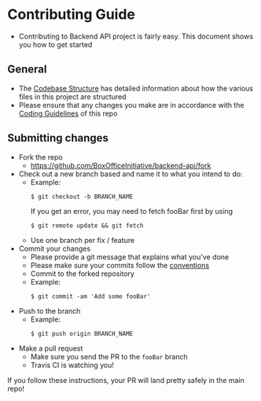 # Contributing Guide

- Contributing to Backend API project is fairly easy. This document shows you how to get started

## General
- The [Codebase Structure](./CODEBASE_STRUCTURE.md) has detailed information about how the various files in this project are structured
- Please ensure that any changes you make are in accordance with the [Coding Guidelines](./CODING_GUIDELINES.md) of this repo

## Submitting changes

- Fork the repo
  - <https://github.com/BoxOfficeInitiative/backend-api/fork>
- Check out a new branch based and name it to what you intend to do:
  - Example:
    ````
    $ git checkout -b BRANCH_NAME
    ````
    If you get an error, you may need to fetch fooBar first by using
    ````
    $ git remote update && git fetch
    ````
  - Use one branch per fix / feature
- Commit your changes
  - Please provide a git message that explains what you've done
  - Please make sure your commits follow the [conventions](https://gist.github.com/robertpainsi/b632364184e70900af4ab688decf6f53#file-commit-message-guidelines-md)
  - Commit to the forked repository
  - Example:
    ````
    $ git commit -am 'Add some fooBar'
    ````
- Push to the branch
  - Example:
    ````
    $ git push origin BRANCH_NAME
    ````
- Make a pull request
  - Make sure you send the PR to the <code>fooBar</code> branch
  - Travis CI is watching you!

If you follow these instructions, your PR will land pretty safely in the main repo!
